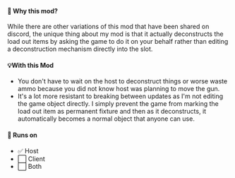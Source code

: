 ﻿&nbsp;

#### 🤔 Why this mod?

While there are other variations of this mod that have been shared on discord, the unique thing about my mod is that it actually deconstructs the load out items by asking the game to do it on your behalf rather than editing a deconstruction mechanism directly into the slot.

#### 💡With this Mod

- You don't have to wait on the host to deconstruct things or worse waste ammo because you did not know host was planning to move the gun.
- It's a lot more resistant to breaking between updates as I'm not editing the game object directly. I simply prevent the game from marking the load out item as permanent fixture and then as it deconstructs, it automatically becomes a normal object that anyone can use.

#### 📀 Runs on

- ✅ Host
- ⬜ Client
- ⬜ Both

&nbsp;
